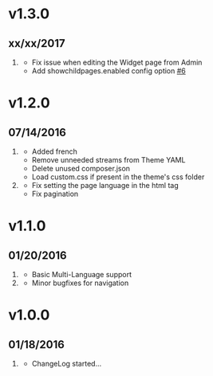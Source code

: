 # v1.3.0
## xx/xx/2017

1. [](#bugfix)
    * Fix issue when editing the Widget page from Admin
    * Add showchildpages.enabled config option [#6](https://github.com/getgrav/grav-theme-receptar/pull/6)

# v1.2.0
## 07/14/2016

1. [](#improved)
    * Added french
    * Remove unneeded streams from Theme YAML
    * Delete unused composer.json
    * Load custom.css if present in the theme's css folder
1. [](#bugfix)
    * Fix setting the page language in the html tag
    * Fix pagination

# v1.1.0
## 01/20/2016

1. [](#new)
    * Basic Multi-Language support
2. [](#bugfix)
    * Minor bugfixes for navigation

# v1.0.0
## 01/18/2016

1. [](#new)
    * ChangeLog started...
